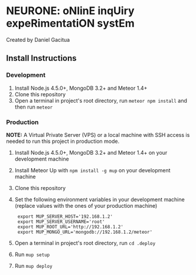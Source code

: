# NEURONE: oNlinE inqUiry expeRimentatiON systEm

Created by Daniel Gacitua

## Install Instructions

### Development

1. Install Node.js 4.5.0+, MongoDB 3.2+ and Meteor 1.4+
2. Clone this repository
3. Open a terminal in project's root directory, run `meteor npm install` and then run `meteor`

### Production

**NOTE:** A Virtual Private Server (VPS) or a local machine with SSH access is needed to run this project in production mode.

1. Install Node.js 4.5.0+, MongoDB 3.2+ and Meteor 1.4+ on your development machine
2. Install Meteor Up with `npm install -g mup` on your development machine
3. Clone this repository
4. Set the following environment variables in your development machine (replace values with the ones of your production machine)

        export MUP_SERVER_HOST='192.168.1.2'
        export MUP_SERVER_USERNAME='root'
        export MUP_ROOT_URL='http://192.168.1.2'
        export MUP_MONGO_URL='mongodb://192.168.1.2/meteor'

5. Open a terminal in project's root directory, run `cd .deploy`
6. Run `mup setup`
7. Run `mup deploy`